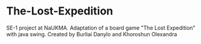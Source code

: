 # The-Lost-Expedition
SE-1 project at NaUKMA.
Adaptation of a board game "The Lost Expedition" with java swing.
Created by Burliai Danylo and Khoroshun Olexandra
